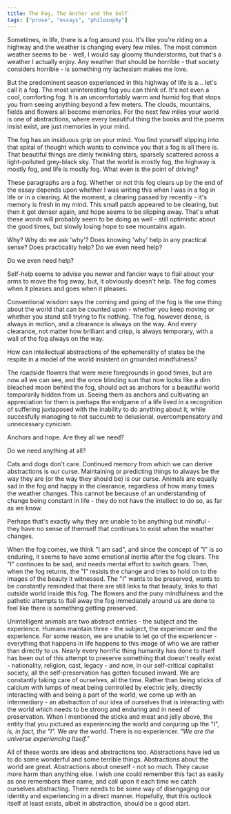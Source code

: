 ```yaml
---
title: The Fog, The Anchor and the Self
tags: ["prose", "essays", "philosophy"]
---
```

Sometimes, in life, there is a fog around you. It's like you're riding on a highway and the weather is changing every few miles. The most common weather seems to be - well, I would say gloomy thunderstorms, but that's a weather I actually enjoy. Any weather that should be horrible - that society considers horrible - is something my lachesism makes me love.

But the predominent season experienced in this highway of life is a... let's call it a fog. The most uninteresting fog you can think of. It's not even a cool, comforting fog. It is an uncomfortably warm and humid fog that stops you from seeing anything beyond a few meters. The clouds, mountains, fields and flowers all become memories. For the next few miles your world is one of abstractions, where every beautiful thing the books and the poems insist exist, are just memories in your mind.

The fog has an insiduous grip on your mind. You find yourself slipping into that spiral of thought which wants to convince you that a fog is all there is. That beautiful things are dimly twinkling stars, sparsely scattered across a light-polluted grey-black sky. That the world is mostly fog, the highway is mostly fog, and life is mostly fog. What even is the point of driving? 

These paragraphs are a fog. Whether or not this fog clears up by the end of the essay depends upon whether I was writing this when I was in a fog in life or in a clearing. At the moment, a clearing passed by recently -  it's memory is fresh in my mind. This small patch appeared to be clearing, but then it got denser again, and hope seems to be slipping away. That's what these words will probably seem to be doing as well - still optimistic about the good times, but slowly losing hope to see mountains again.

Why? Why do we ask 'why'? Does knowing 'why' help in any practical sense? Does practicality help? Do we even need help? 

Do we even need help?

Self-help seems to advise you newer and fancier ways to flail about your arms to move the fog away, but, it obviously doesn't help. The fog comes when it pleases and goes when it pleases.

Conventional wisdom says the coming and going of the fog is the one thing about the world that can be counted upon - whether you keep moving or whether you stand still trying to fix nothing. The fog, however dense, is always in motion, and a clearance is always on the way. And every clearance, not matter how brilliant and crisp, is always temporary, with a wall of the fog always on the way.

How can intellectual abstractions of the ephemerality of states be the respite in a model of the world insistent on grounded mindfulness?

The roadside flowers that were mere foregrounds in good times, but are now all we can see, and the once blinding sun that now looks like a dim bleached moon behind the fog, should act as anchors for a beautiful world temporarily hidden from us. Seeing them as anchors and cultivating an appreciation for them is perhaps the endgame of a life lived in a recognition of suffering juxtaposed with the inability to do anything about it, while succesfully managing to not succumb to delusional, overcompensatory and unnecessary cynicism.

Anchors and hope. Are they all we need?

Do we need anything at all?

Cats and dogs don't care. Continued memory from which we can derive abstractions is our curse. Maintaining or predicting things to always be the way they are (or the way they should be) is our curse. Animals are equally sad in the fog and happy in the clearance, regardless of how many times the weather changes. This cannot be because of an understanding of change being constant in life - they do not have the intellect to do so, as far as we know. 

Perhaps that's exactly why they are unable to be anything but mindful - they have no sense of themself that continues to exist when the weather changes.

When the fog comes, we think "I am sad", and since the concept of "I" is so enduring, it seems to have some emotional inertia after the fog clears. The "I" continues to be sad, and needs mental effort to switch gears. Then, when the fog returns, the "I" resists the change and tries to hold on to the images of the beauty it witnessed. The "I" wants to be preserved, wants to be constantly reminded that there are still links to that beauty, links to that outside world inside this fog. The flowers and the puny mindfulness and the pathetic attempts to flail away the fog immediately around us are done to feel like there is something getting preserved.

Unintelligent animals are two abstract entities - the subject and the experience. Humans maintain three - the subject, the experiencer and the experience. For some reason, we are unable to let go of the experiencer - everything that happens in life happens to this image of who we are rather than directly to us. Nearly every horrific thing humanity has done to itself has been out of this attempt to preserve something that doesn't really exist - nationality, religion, cast, legacy - and now, in our self-critical capitalist society, all the self-preservation has gotten focused inward. We are constantly taking care of ourselves, all the time. Rather than being sticks of calcium with lumps of meat being controlled by electric jelly, directly interacting with and being a part of the world, we come up with an intermediary - an abstraction of our idea of ourselves that is interacting with the world which needs to be strong and enduring and in need of preservation. When I mentioned the sticks and meat and jelly above, the entity that you pictured as experiencing the world and conjuring up the "I", *is, in fact, the "I".* We *are* the world. There is no experiencer. *"We are the universe experiencing Itself."*

All of these words are ideas and abstractions too. Abstractions have led us to do some wonderful and some terrible things. Abstractions about the world are great. Abstractions about oneself - not so much. They cause more harm than anything else. I wish one could remember this fact as easily as one remembers their name, and call upon it each time we catch ourselves abstracting. There needs to be some way of disengaging our identity and experiencing in a direct manner. Hopefully, that this outlook itself at least exists, albeit in abstraction, should be a good start.